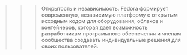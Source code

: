 >>> Открытость и независимость.
Fedora формирует современную, независимую платформу с открытым исходным кодом для оборудования, облаков и контейнеров, которая дает возможность разработчикам программного обеспечения и членам сообщества создавать индивидуальные решения для своих пользователей.
